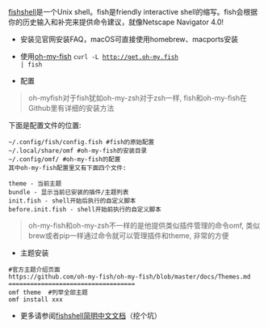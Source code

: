 <a href="https://fishshell.com" target="_blank">fishshell</a>是一个Unix shell。fish是friendly interactive shell的缩写。fish会根据你的历史输入和补完来提供命令建议，就像Netscape Navigator 4.0!

* 安装见官网安装FAQ，macOS可直接使用homebrew、macports安装
 
* 使用<a href="https://github.com/oh-my-fish/oh-my-fish" target="_blank">oh-my-fish</a>
   <code>curl -L http://get.oh-my.fish | fish</code>

* 配置

> oh-myfish对于fish犹如oh-my-zsh对于zsh一样, fish和oh-my-fish在Github里有详细的安装方法

下面是配置文件的位置:
<pre><code>~/.config/fish/config.fish #fish的原始配置
~/.local/share/omf #oh-my-fish的安装目录
~/.config/omf/ #oh-my-fish的配置
其中oh-my-fish配置里又有下面四个文件:

theme - 当前主题
bundle - 显示当前已安装的插件/主题列表
init.fish - shell开始后执行的自定义脚本
before.init.fish - shell开始前执行的自定义脚本
</code></pre>
>oh-my-fish和oh-my-zsh不一样的是他提供类似插件管理的命令omf, 类似brew或者pip一样通过命令就可以管理插件和theme, 非常的方便

* 主题安装
<pre><code>#官方主题介绍页面
https://github.com/oh-my-fish/oh-my-fish/blob/master/docs/Themes.md
===================================
omf theme  #列举全部主题
omf install xxx
</code></pre>



* 更多请参阅<a href="https://github.com/We5ter/Fishshell-Docs" target="_blank">fishshell简明中文文档</a>（挖个坑）
